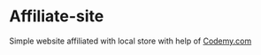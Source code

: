 # Affiliate-site
Simple website affiliated with local store
 with help of <a href="http://johnelder.com/">Codemy.com</a>
